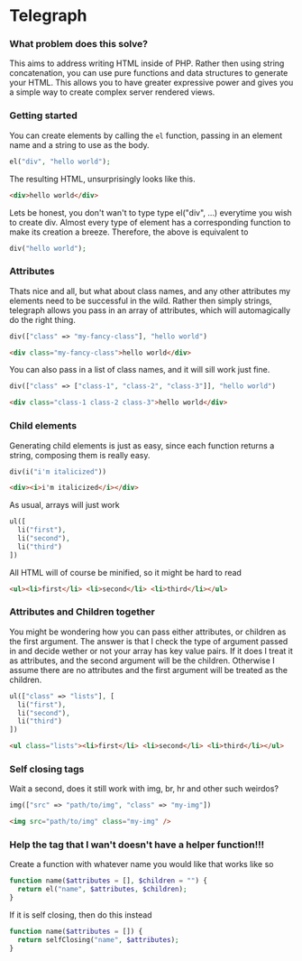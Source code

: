 # Telegraph

### What problem does this solve?

This aims to address writing HTML inside of PHP.  Rather then using string concatenation, you can use pure functions and data structures to generate your HTML.  This allows you to have greater expressive power and gives you a simple way to create complex server rendered views.

### Getting started

You can create elements by calling the `el` function, passing in an element name and a string to use as the body.

```php
el("div", "hello world");
```

The resulting HTML, unsurprisingly looks like this.

```html
<div>hello world</div>
```

Lets be honest, you don't wan't to type type el("div", ...) everytime you wish to create div.  Almost every type of element has a corresponding function to make its creation a breeze.  Therefore, the above is equivalent to

```php
div("hello world");
```

### Attributes

Thats nice and all, but what about class names, and any other attributes my elements need to be successful in the wild.  Rather then simply strings, telegraph allows you pass in an array of attributes, which will automagically do the right thing.

```php
div(["class" => "my-fancy-class"], "hello world")
```

```html
<div class="my-fancy-class">hello world</div>
```

You can also pass in a list of class names, and it will sill work just fine.

```php
div(["class" => ["class-1", "class-2", "class-3"]], "hello world")
```

```html
<div class="class-1 class-2 class-3">hello world</div>
```

### Child elements

Generating child elements is just as easy, since each function returns a string, composing them is really easy.

```php
div(i("i'm italicized"))
```

```html
<div><i>i'm italicized</i></div>
```

As usual, arrays will just work

```php
ul([
  li("first"),
  li("second"),
  li("third")
])
```

All HTML will of course be minified, so it might be hard to read

```html
<ul><li>first</li> <li>second</li> <li>third</li></ul>
```

### Attributes and Children together

You might be wondering how you can pass either attributes, or children as the first argument.  The answer is that I check the type of argument passed in and decide wether or not your array has key value pairs.  If it does I treat it as attributes, and the second argument will be the children.  Otherwise I assume there are no attributes and the first argument will be treated as the children.

```php
ul(["class" => "lists"], [
  li("first"),
  li("second"),
  li("third")
])
```

```html
<ul class="lists"><li>first</li> <li>second</li> <li>third</li></ul>
```

### Self closing tags

Wait a second, does it still work with img, br, hr and other such weirdos? 

```php
img(["src" => "path/to/img", "class" => "my-img"])
```

```html
<img src="path/to/img" class="my-img" />
```

### Help the tag that I wan't doesn't have a helper function!!!

Create a function with whatever name you would like that works like so

```php
function name($attributes = [], $children = "") {
  return el("name", $attributes, $children);
}
```

If it is self closing, then do this instead

```php
function name($attributes = []) {
  return selfClosing("name", $attributes);
}
```
